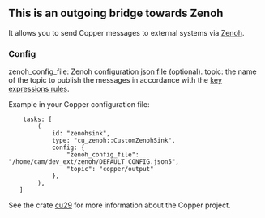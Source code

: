 ## This is an outgoing bridge towards Zenoh

It allows you to send Copper messages to external systems via [Zenoh](https://zenoh.io/).

### Config

zenoh_config_file: Zenoh [configuration json file](https://github.com/eclipse-zenoh/zenoh/blob/main/DEFAULT_CONFIG.json5) (optional).
topic: the name of the topic to publish the messages in accordance with the [key expressions rules](https://github.com/eclipse-zenoh/roadmap/blob/main/rfcs/ALL/Key%20Expressions.md).


Example in your Copper configuration file:

```RON
    tasks: [
        (
            id: "zenohsink",
            type: "cu_zenoh::CustomZenohSink",
            config: {
                "zenoh_config_file": "/home/cam/dev_ext/zenoh/DEFAULT_CONFIG.json5",
                "topic": "copper/output"
            },
        ),
   ]
```


See the crate [cu29](https://crates.io/crates/cu29) for more information about the Copper project.
